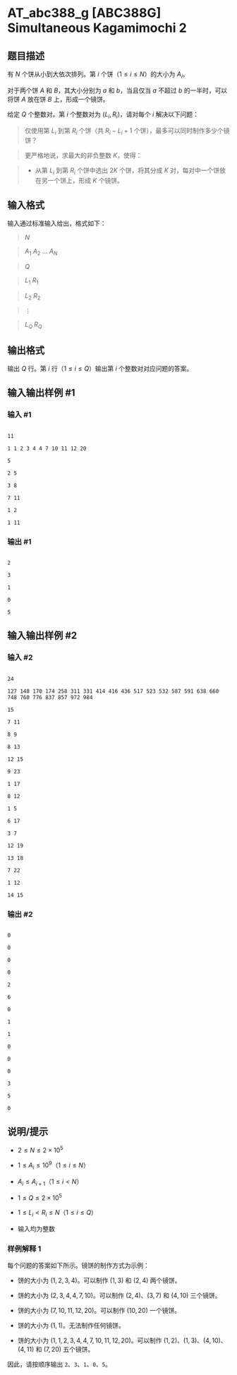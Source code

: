 # AT_abc388_g [ABC388G] Simultaneous Kagamimochi 2

## 题目描述

有 $N$ 个饼从小到大依次排列。第 $i$ 个饼（$1 \leq i \leq N$）的大小为 $A_i$。

对于两个饼 $A$ 和 $B$，其大小分别为 $a$ 和 $b$，当且仅当 $a$ 不超过 $b$ 的一半时，可以将饼 $A$ 放在饼 $B$ 上，形成一个镜饼。

给定 $Q$ 个整数对。第 $i$ 个整数对为 $(L_i, R_i)$，请对每个 $i$ 解决以下问题：

> 仅使用第 $L_i$ 到第 $R_i$ 个饼（共 $R_i - L_i + 1$ 个饼），最多可以同时制作多少个镜饼？
>
> 更严格地说，求最大的非负整数 $K$，使得：
>
> - 从第 $L_i$ 到第 $R_i$ 个饼中选出 $2K$ 个饼，将其分成 $K$ 对，每对中一个饼放在另一个饼上，形成 $K$ 个镜饼。

## 输入格式

输入通过标准输入给出，格式如下：

> $N$  
> $A_1$ $A_2$ $\dots$ $A_N$  
> $Q$  
> $L_1$ $R_1$  
> $L_2$ $R_2$  
> $\vdots$  
> $L_Q$ $R_Q$

## 输出格式

输出 $Q$ 行。第 $i$ 行（$1 \leq i \leq Q$）输出第 $i$ 个整数对对应问题的答案。

## 输入输出样例 #1

### 输入 #1

```
11
1 1 2 3 4 4 7 10 11 12 20
5
2 5
3 8
7 11
1 2
1 11
```

### 输出 #1

```
2
3
1
0
5
```

## 输入输出样例 #2

### 输入 #2

```
24
127 148 170 174 258 311 331 414 416 436 517 523 532 587 591 638 660 748 760 776 837 857 972 984
15
7 11
8 9
8 13
12 15
9 23
1 17
8 12
1 5
6 17
3 7
12 19
13 18
7 22
1 12
14 15
```

### 输出 #2

```
0
0
0
0
2
6
0
1
1
0
0
0
3
5
0
```

## 说明/提示

- $2 \leq N \leq 2 \times 10^5$
- $1 \leq A_i \leq 10^9$（$1 \leq i \leq N$）
- $A_i \leq A_{i+1}$（$1 \leq i < N$）
- $1 \leq Q \leq 2 \times 10^5$
- $1 \leq L_i < R_i \leq N$（$1 \leq i \leq Q$）
- 输入均为整数

### 样例解释 1

每个问题的答案如下所示。镜饼的制作方式为示例：

- 饼的大小为 $(1,2,3,4)$。可以制作 $(1,3)$ 和 $(2,4)$ 两个镜饼。
- 饼的大小为 $(2,3,4,4,7,10)$。可以制作 $(2,4)$、$(3,7)$ 和 $(4,10)$ 三个镜饼。
- 饼的大小为 $(7,10,11,12,20)$。可以制作 $(10,20)$ 一个镜饼。
- 饼的大小为 $(1,1)$。无法制作任何镜饼。
- 饼的大小为 $(1,1,2,3,4,4,7,10,11,12,20)$。可以制作 $(1,2)$、$(1,3)$、$(4,10)$、$(4,11)$ 和 $(7,20)$ 五个镜饼。

因此，请按顺序输出 `2`、`3`、`1`、`0`、`5`。